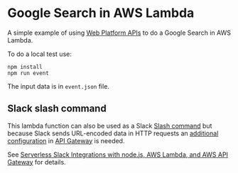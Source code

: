 Google Search in AWS Lambda
===========================

A simple example of using [Web Platform APIs](https://github.com/wiktor-k/aws-lambda-web) to do a Google Search in AWS Lambda.

To do a local test use:

    npm install
	npm run event

The input data is in `event.json` file.

Slack slash command
-------------------

This lambda function can also be used as a Slack [Slash command](https://api.slack.com/slash-commands) but because
Slack sends URL-encoded data in HTTP requests an [additional configuration](https://gist.githubusercontent.com/ryanray/668022ad2432e38493df/raw/a3b8c765791ac6cfc15811a5dcb2d97056adc107/aws-api-gateway-form-to-json.ftl)
in [API Gateway](https://aws.amazon.com/api-gateway/) is needed.

See [Serverless Slack Integrations with node.js, AWS Lambda, and AWS API Gateway](http://www.ryanray.me/serverless-slack-integrations) for details.
